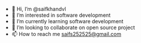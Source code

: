 - 👋 Hi, I’m @saifkhandvl
- 👀 I’m interested in software development 
- 🌱 I’m currently learning software development 
- 💞️ I’m looking to collaborate on open source project 
- 📫 How to reach me saifs252525@gmail.com
<!---
saifkhandvl/saifkhandvl is a ✨ special ✨ repository because its `README.md` (this file) appears on your GitHub profile.
You can click the Preview link to take a look at your changes.
--->
